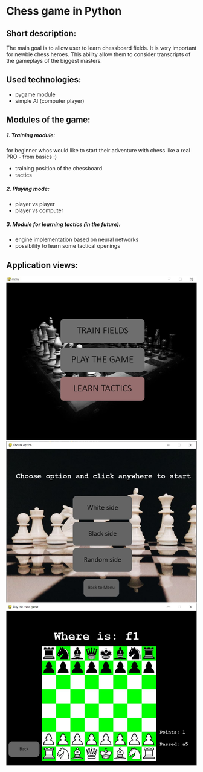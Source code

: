 # Chess game in Python

## Short description:
The main goal is to allow user to learn chessboard fields. It is very important
for newbie chess heroes. This ability allow them to consider transcripts
of the gameplays of the biggest masters.

## Used technologies:
- pygame module
- simple AI (computer player)

## Modules of the game:
##### 1. Training module:
for beginner whos would like to start their adventure with
 chess like a real PRO - 
from basics :) 
- training position of the chessboard
- tactics

##### 2. Playing mode:
- player vs player
- player vs computer

##### 3. Module for learning tactics (in the future):
- engine implementation based on neural networks
- possibility to learn some tactical openings

## Application views:
![img1.JPG](screenshots/mainMenu.JPG)
![img1.JPG](screenshots/choose.JPG)
![img1.JPG](screenshots/train.JPG)
